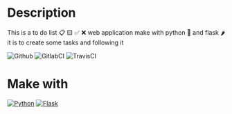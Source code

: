 # Description
This is a to do list 📋 🟨 ✅ ❌ web application make with python 🐍 and flask 🌶️ it is to create some tasks and following it

![Github](https://github.com/zearkiatos/python-flask-to-do-list-web/actions/workflows/action.yml/badge.svg)
![GitlabCI](https://gitlab.com/caprilespe/python-flask-to-do-list-web/badges/develop/pipeline.svg)
![TravisCI](https://api.travis-ci.com/zearkiatos/python-flask-to-do-list-web.svg?branch=develop)

# Make with
[![Python](https://img.shields.io/badge/python-2b5b84?style=for-the-badge&logo=python&logoColor=white&labelColor=000000)]()
[![Flask](https://img.shields.io/badge/flask-000000?style=for-the-badge&logo=flask&logoColor=white&labelColor=000000)]()